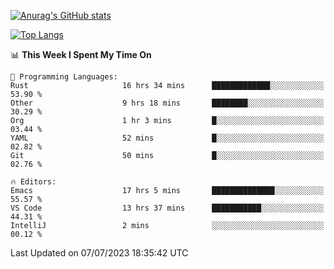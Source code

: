 [![Anurag's GitHub stats](https://github-readme-stats.vercel.app/api?username=wugouzi&count_private=true)](https://github.com/anuraghazra/github-readme-stats)

[![Top Langs](https://github-readme-stats.vercel.app/api/top-langs/?username=wugouzi&layout=compact&count_private=true&hide=html)](https://github.com/anuraghazra/github-readme-stats)

<!--START_SECTION:waka-->
📊 **This Week I Spent My Time On** 

```text
💬 Programming Languages: 
Rust                     16 hrs 34 mins      █████████████░░░░░░░░░░░░   53.90 % 
Other                    9 hrs 18 mins       ████████░░░░░░░░░░░░░░░░░   30.29 % 
Org                      1 hr 3 mins         █░░░░░░░░░░░░░░░░░░░░░░░░   03.44 % 
YAML                     52 mins             █░░░░░░░░░░░░░░░░░░░░░░░░   02.82 % 
Git                      50 mins             █░░░░░░░░░░░░░░░░░░░░░░░░   02.76 % 

🔥 Editors: 
Emacs                    17 hrs 5 mins       ██████████████░░░░░░░░░░░   55.57 % 
VS Code                  13 hrs 37 mins      ███████████░░░░░░░░░░░░░░   44.31 % 
IntelliJ                 2 mins              ░░░░░░░░░░░░░░░░░░░░░░░░░   00.12 % 
```


 Last Updated on 07/07/2023 18:35:42 UTC
<!--END_SECTION:waka-->

<!--
**wugouzi/wugouzi** is a ✨ _special_ ✨ repository because its `README.md` (this file) appears on your GitHub profile.

Here are some ideas to get you started:

- 🔭 I’m currently working on ...
- 🌱 I’m currently learning ...
- 👯 I’m looking to collaborate on ...
- 🤔 I’m looking for help with ...
- 💬 Ask me about ...
- 📫 How to reach me: ...
- 😄 Pronouns: ...
- ⚡ Fun fact: ...
-->
